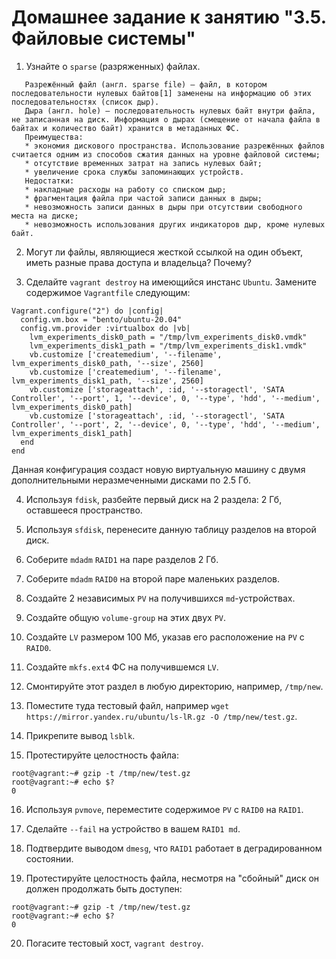 # Домашнее задание к занятию "3.5. Файловые системы"

1. Узнайте о `sparse` (разряженных) файлах.

```
   Разрежённый файл (англ. sparse file) — файл, в котором последовательности нулевых байтов[1] заменены на информацию об этих последовательностях (список дыр).
   Дыра (англ. hole) — последовательность нулевых байт внутри файла, не записанная на диск. Информация о дырах (смещение от начала файла в байтах и количество байт) хранится в метаданных ФС.
   Преимущества:
   * экономия дискового пространства. Использование разрежённых файлов считается одним из способов сжатия данных на уровне файловой системы;
   * отсутствие временных затрат на запись нулевых байт;
   * увеличение срока службы запоминающих устройств.
   Недостатки:
   * накладные расходы на работу со списком дыр;
   * фрагментация файла при частой записи данных в дыры;
   * невозможность записи данных в дыры при отсутствии свободного места на диске;
   * невозможность использования других индикаторов дыр, кроме нулевых байт.
```

2. Могут ли файлы, являющиеся жесткой ссылкой на один объект, иметь разные права доступа и владельца? Почему?

3. Сделайте `vagrant destroy` на имеющийся инстанс `Ubuntu`. Замените содержимое `Vagrantfile` следующим:

```
Vagrant.configure("2") do |config|
  config.vm.box = "bento/ubuntu-20.04"
  config.vm.provider :virtualbox do |vb|
    lvm_experiments_disk0_path = "/tmp/lvm_experiments_disk0.vmdk"
    lvm_experiments_disk1_path = "/tmp/lvm_experiments_disk1.vmdk"
    vb.customize ['createmedium', '--filename', lvm_experiments_disk0_path, '--size', 2560]
    vb.customize ['createmedium', '--filename', lvm_experiments_disk1_path, '--size', 2560]
    vb.customize ['storageattach', :id, '--storagectl', 'SATA Controller', '--port', 1, '--device', 0, '--type', 'hdd', '--medium', lvm_experiments_disk0_path]
    vb.customize ['storageattach', :id, '--storagectl', 'SATA Controller', '--port', 2, '--device', 0, '--type', 'hdd', '--medium', lvm_experiments_disk1_path]
  end
end
```

   Данная конфигурация создаст новую виртуальную машину с двумя дополнительными неразмеченными дисками по 2.5 Гб.

4. Используя `fdisk`, разбейте первый диск на 2 раздела: 2 Гб, оставшееся пространство.

5. Используя `sfdisk`, перенесите данную таблицу разделов на второй диск.

6. Соберите `mdadm` `RAID1` на паре разделов 2 Гб.

7. Соберите `mdadm` `RAID0` на второй паре маленьких разделов.

8. Создайте 2 независимых `PV` на получившихся `md`-устройствах.

9. Создайте общую `volume-group` на этих двух `PV`.

10. Создайте `LV` размером 100 Мб, указав его расположение на `PV` с `RAID0`.

11. Создайте `mkfs.ext4` ФС на получившемся `LV`.

12. Смонтируйте этот раздел в любую директорию, например, `/tmp/new`.

13. Поместите туда тестовый файл, например `wget https://mirror.yandex.ru/ubuntu/ls-lR.gz -O /tmp/new/test.gz`.

14. Прикрепите вывод `lsblk`.

15. Протестируйте целостность файла:

```
root@vagrant:~# gzip -t /tmp/new/test.gz
root@vagrant:~# echo $?
0
```

16. Используя `pvmove`, переместите содержимое `PV` с `RAID0` на `RAID1`.

17. Сделайте `--fail` на устройство в вашем `RAID1 md`.

18. Подтвердите выводом `dmesg`, что `RAID1` работает в деградированном состоянии.

19. Протестируйте целостность файла, несмотря на "сбойный" диск он должен продолжать быть доступен:

```
root@vagrant:~# gzip -t /tmp/new/test.gz
root@vagrant:~# echo $?
0
```

20. Погасите тестовый хост, `vagrant destroy`.

